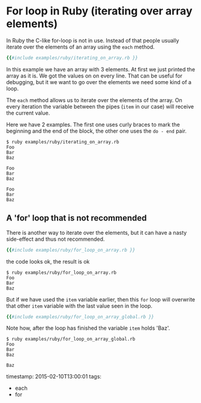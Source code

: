 # For loop in Ruby (iterating over array elements)

In Ruby the C-like for-loop is not in use. Instead of that people usually iterate over the elements of an array using
the `each` method.


```ruby
{{#include examples/ruby/iterating_on_array.rb }}
```

In this example we have an array with 3 elements. At first we just printed the array as it is. We got the values
on on every line. That can be useful for debugging, but it we want to go over the elements we need some kind of a loop.

The `each` method allows us to iterate over the elements of the array. On every iteration the variable between the
pipes (`item` in our case) will receive the current value.

Here we have 2 examples. The first one uses curly braces to mark the beginning and the end of the block,
the other one uses the `do - end` pair.

```
$ ruby examples/ruby/iterating_on_array.rb 
Foo
Bar
Baz

Foo
Bar
Baz

Foo
Bar
Baz
```


## A 'for' loop that is not recommended

There is another way to iterate over the elements, but it can have a nasty side-effect and thus not recommended.

```ruby
{{#include examples/ruby/for_loop_on_array.rb }}
```

the code looks ok, the result is ok

```
$ ruby examples/ruby/for_loop_on_array.rb 
Foo
Bar
Baz
```

But if we have used the `item` variable earlier, then this `for` loop will overwrite that
other `item` variable with the last value seen in the loop.

```ruby
{{#include examples/ruby/for_loop_on_array_global.rb }}
```

Note how, after the loop has finished the variable `item` holds 'Baz'.

```
$ ruby examples/ruby/for_loop_on_array_global.rb 
Foo
Bar
Baz

Baz
```

timestamp: 2015-02-10T13:00:01
tags:
  - each
  - for

